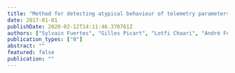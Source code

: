 ```yaml
---
title: "Method for detecting atypical behaviour of telemetry parameters, and associated computer program product and device"
date: 2017-01-01
publishDate: 2020-02-12T14:11:46.370761Z
authors: ["Sylvain Fuertes", "Gilles Picart", "Lotfi Chaari", "André Ferrari", "Cédric Richard", "Jean-Yves Tourneret"]
publication_types: ["0"]
abstract: ""
featured: false
publication: ""
---
```


